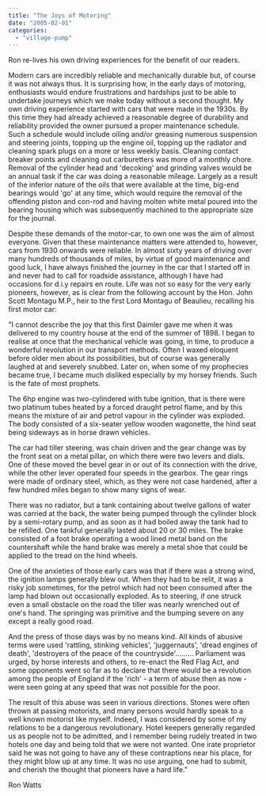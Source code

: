 ```yaml
---
title: "The Joys of Motoring"
date: "2005-02-01"
categories: 
  - "village-pump"
---
```


Ron re-lives his own driving experiences for the benefit of our readers.

Modern cars are incredibly reliable and mechanically durable but, of course it was not always thus. It is surprising how, in the early days of motoring, enthusiasts would endure frustrations and hardships just to be able to undertake journeys which we make today without a second thought. My own driving experience started with cars that were made in the 1930s. By this time they had already achieved a reasonable degree of durability and reliability provided the owner pursued a proper maintenance schedule. Such a schedule would include oiling and/or greasing numerous suspension and steering joints, topping up the engine oil, topping up the radiator and cleaning spark plugs on a more or less weekly basis. Cleaning contact breaker points and cleaning out carburetters was more of a monthly chore. Removal of the cylinder head and 'decoking' and grinding valves would be an annual task if the car was doing a reasonable mileage. Largely as a result of the inferior nature of the oils that were available at the time, big-end bearings would 'go' at any time, which would require the removal of the offending piston and con-rod and having molten white metal poured into the bearing housing which was subsequently machined to the appropriate size for the journal.

Despite these demands of the motor-car, to own one was the aim of almost everyone. Given that these maintenance matters were attended to, however, cars from 1930 onwards were reliable. In almost sixty years of driving over many hundreds of thousands of miles, by virtue of good maintenance and good luck, I have always finished the journey in the car that I started off in and never had to call for roadside assistance, although I have had occasions for d.i.y repairs en route. Life was not so easy for the very early pioneers, however, as is clear from the following account by the Hon. John Scott Montagu M.P., heir to the first Lord Montagu of Beaulieu, recalling his first motor car:

"I cannot describe the joy that this first Daimler gave me when it was delivered to my country house at the end of the summer of 1898. I began to realise at once that the mechanical vehicle was going, in time, to produce a wonderful revolution in our transport methods. Often I waxed eloquent before older men about its possibilities, but of course was generally laughed at and severely snubbed. Later on, when some of my prophecies became true, I became much disliked especially by my horsey friends. Such is the fate of most prophets.

The 6hp engine was two-cylindered with tube ignition, that is there were two platinum tubes heated by a forced draught petrol flame, and by this means the mixture of air and petrol vapour in the cylinder was exploded. The body consisted of a six-seater yellow wooden wagonette, the hind seat being sideways as in horse drawn vehicles.

The car had tiller steering, was chain driven and the gear change was by the front seat on a metal pillar, on which there were two levers and dials. One of these moved the bevel gear in or out of its connection with the drive, while the other lever operated four speeds in the gearbox. The gear rings were made of ordinary steel, which, as they were not case hardened, after a few hundred miles began to show many signs of wear.

There was no radiator, but a tank containing about twelve gallons of water was carried at the back, the water being pumped through the cylinder block by a semi-rotary pump, and as soon as it had boiled away the tank had to be refilled. One tankful generally lasted about 20 or 30 miles. The brake consisted of a foot brake operating a wood lined metal band on the countershaft while the hand brake was merely a metal shoe that could be applied to the tread on the hind wheels.

One of the anxieties of those early cars was that if there was a strong wind, the ignition lamps generally blew out. When they had to be relit, it was a risky job sometimes, for the petrol which had not been consumed after the lamp had blown out occasionally exploded. As to steering, if one struck even a small obstacle on the road the tiller was nearly wrenched out of one's hand. The springing was primitive and the bumping severe on any except a really good road.

And the press of those days was by no means kind. All kinds of abusive terms were used 'rattling, stinking vehicles', 'juggernauts', 'dread engines of death', 'destroyers of the peace of the countryside'......... Parliament was urged, by horse interests and others, to re-enact the Red Flag Act, and some opponents went so far as to declare that there would be a revolution among the people of England if the 'rich' - a term of abuse then as now - were seen going at any speed that was not possible for the poor.

The result of this abuse was seen in various directions. Stones were often thrown at passing motorists, and many persons would hardly speak to a well known motorist like myself. Indeed, I was considered by some of my relations to be a dangerous revolutionary. Hotel keepers generally regarded us as people not to be admitted, and I remember being rudely treated in two hotels one day and being told that we were not wanted. One irate proprietor said he was not going to have any of these contraptions near his place, for they might blow up at any time. It was no use arguing, one had to submit, and cherish the thought that pioneers have a hard life."

Ron Watts
